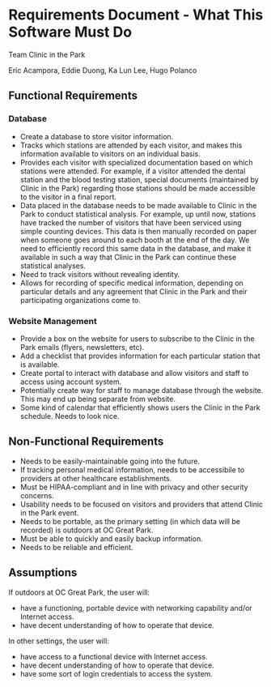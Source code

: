 # Requirements Document - What This Software Must Do

Team Clinic in the Park 

Eric Acampora, Eddie Duong, Ka Lun Lee, Hugo Polanco

## Functional Requirements

### Database

+ Create a database to store visitor information.
+ Tracks which stations are attended by each visitor, and makes this information available to visitors on an individual basis.
+ Provides each visitor with specialized documentation based on which stations were attended. For example, if a visitor attended the dental station and the blood testing station, special documents (maintained by Clinic in the Park) regarding those stations should be made accessible to the visitor in a final report.
+ Data placed in the database needs to be made available to Clinic in the Park to conduct statistical analysis. For example, up until now, stations have tracked the number of visitors that have been serviced using simple counting devices. This data is then manually recorded on paper when someone goes around to each booth at the end of the day. We need to efficiently record this same data in the database, and make it available in such a way that Clinic in the Park can continue these statistical analyses.
+ Need to track visitors without revealing identity.
+ Allows for recording of specific medical information, depending on particular details and any agreement that Clinic in the Park and their participating organizations come to.
 

### Website Management
+ Provide a box on the website for users to subscribe to the Clinic in the Park emails (flyers, newsletters, etc).
+ Add a checklist that provides information for each particular station that is available.
+ Create portal to interact with database and allow visitors and staff to access using account system.
+ Potentially create way for staff to manage database through the website. This may end up being separate from website.
+ Some kind of calendar that efficiently shows users the Clinic in the Park schedule. Needs to look nice.


## Non-Functional Requirements
+ Needs to be easily-maintainable going into the future.
+ If tracking personal medical information, needs to be accessibile to providers at other healthcare establishments.
+ Must be HIPAA-compliant and in line with privacy and other security concerns.
+ Usability needs to be focused on visitors and providers that attend Clinic in the Park event.
+ Needs to be portable, as the primary setting (in which data will be recorded) is outdoors at OC Great Park.
+ Must be able to quickly and easily backup information.
+ Needs to be reliable and efficient.

## Assumptions

If outdoors at OC Great Park, the user will:

+ have a functioning, portable device with networking capability and/or Internet access. 
+ have decent understanding of how to operate that device.

In other settings, the user will:

+  have access to a functional device with Internet access.
+  have decent understanding of how to operate that device.
+  have some sort of login credentials to access the system.
